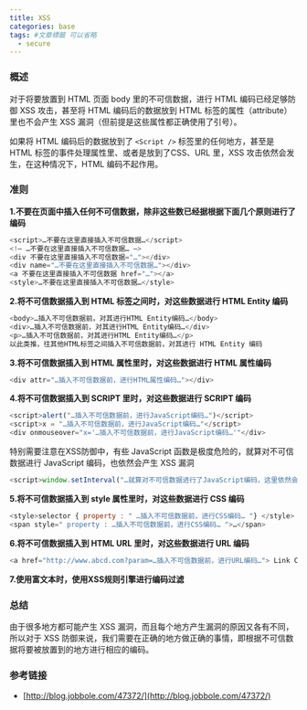 ```yaml
---
title: XSS
categories: base
tags: #文章標籤 可以省略
  - secure
---
```


### 概述

对于将要放置到 HTML 页面 body 里的不可信数据，进行 HTML 编码已经足够防御 XSS 攻击，甚至将 HTML 编码后的数据放到 HTML 标签的属性（attribute）里也不会产生 XSS 漏洞（但前提是这些属性都正确使用了引号）。

如果将 HTML 编码后的数据放到了 `<Script />` 标签里的任何地方，甚至是 HTML 标签的事件处理属性里、或者是放到了CSS、URL 里，XSS 攻击依然会发生，在这种情况下，HTML 编码不起作用。

### 准则

**1.不要在页面中插入任何不可信数据，除非这些数已经据根据下面几个原则进行了编码**

```js
<script>…不要在这里直接插入不可信数据…</script>
<!– …不要在这里直接插入不可信数据… –>
<div 不要在这里直接插入不可信数据="…"></div>
<div name="…不要在这里直接插入不可信数据…"></div>
<a 不要在这里直接插入不可信数据 href="…"></a>
<style>…不要在这里直接插入不可信数据…</style>
```

**2.将不可信数据插入到 HTML 标签之间时，对这些数据进行 HTML Entity 编码**

```js
<body>…插入不可信数据前，对其进行HTML Entity编码…</body>
<div>…插入不可信数据前，对其进行HTML Entity编码…</div>
<p>…插入不可信数据前，对其进行HTML Entity编码…</p>
以此类推，往其他HTML标签之间插入不可信数据前，对其进行 HTML Entity 编码
```

**3.将不可信数据插入到 HTML 属性里时，对这些数据进行 HTML 属性编码**

```js
<div attr="…插入不可信数据前，进行HTML属性编码…"></div>
```

**4.将不可信数据插入到 SCRIPT 里时，对这些数据进行 SCRIPT 编码**

```js
<script>alert("…插入不可信数据前，进行JavaScript编码…")</script>
<script>x = "…插入不可信数据前，进行JavaScript编码…"</script>
<div onmouseover="x='…插入不可信数据前，进行JavaScript编码…'"</div>
```

特别需要注意在XSS防御中，有些 JavaScript 函数是极度危险的，就算对不可信数据进行 JavaScript 编码，也依然会产生 XSS 漏洞

```js
<script>window.setInterval("…就算对不可信数据进行了JavaScript编码，这里依然会有XSS漏洞…");</script>
```

**5.将不可信数据插入到 style 属性里时，对这些数据进行 CSS 编码**

```js
<style>selector { property : " …插入不可信数据前，进行CSS编码… "} </style>
<span style=" property : …插入不可信数据前，进行CSS编码… ">…</span>
```

**6.将不可信数据插入到 HTML URL 里时，对这些数据进行 URL 编码**

```js
<a href="http://www.abcd.com?param=…插入不可信数据前，进行URL编码…"> Link Content </a>
```

**7.使用富文本时，使用XSS规则引擎进行编码过滤**

### 总结

由于很多地方都可能产生 XSS 漏洞，而且每个地方产生漏洞的原因又各有不同，所以对于 XSS 防御来说，我们需要在正确的地方做正确的事情，即根据不可信数据将要被放置到的地方进行相应的编码。

### 参考链接

- [http://blog.jobbole.com/47372/](http://blog.jobbole.com/47372/)

